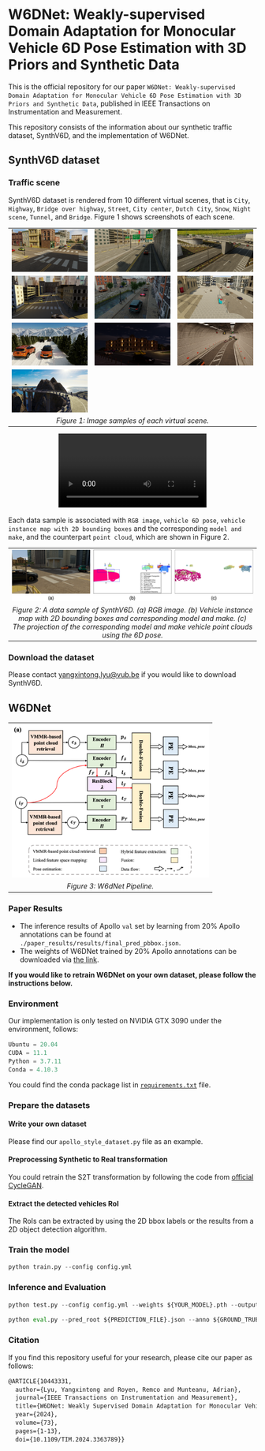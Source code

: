 # W6DNet: Weakly-supervised Domain Adaptation for Monocular Vehicle 6D Pose Estimation with 3D Priors and Synthetic Data
This is the official repository for our paper `W6DNet: Weakly-supervised Domain Adaptation for Monocular Vehicle 6D Pose Estimation with 3D Priors and Synthetic Data`, published in IEEE Transactions on Instrumentation and Measurement.

This repository consists of the information about our synthetic traffic dataset, SynthV6D, and the implementation of W6DNet.

## SynthV6D dataset
### Traffic scene
SynthV6D dataset is rendered from 10 different virtual scenes, that is `City`, `Highway`, `Bridge over highway`, `Street`, `City center`, `Dutch City`, `Snow`, `Night scene`, `Tunnel`, and `Bridge`. Figure 1 shows screenshots of each scene.
<table>
  <tr>
    <td><img src="images/synthv6d/city.png" alt="Subfigure 1" width="200"/></td>
    <td><img src="images/synthv6d/highway.png" alt="Subfigure 2" width="200"/></td>
    <td><img src="images/synthv6d/bridge_over_highway.png" alt="Subfigure 3" width="200"/></td>
  </tr>
  <tr>
    <td><img src="images/synthv6d/street1.png" alt="Subfigure 4" width="200"/></td>
    <td><img src="images/synthv6d/dutch.png" alt="Subfigure 5" width="200"/></td>
    <td><img src="images/synthv6d/city_centrum.png" alt="Subfigure 6" width="200"/></td>
  </tr>
  <tr>
    <td><img src="images/synthv6d/snow.png" alt="Subfigure 4" width="200"/></td>
    <td><img src="images/synthv6d/night.png" alt="Subfigure 5" width="200"/></td>
    <td><img src="images/synthv6d/tunnel.png" alt="Subfigure 6" width="200"/></td>
  </tr>
  <tr>
    <td><img src="images/synthv6d/bridge.png" alt="Subfigure 4" width="200"/></td>
    <!-- <td><img src="images/placeholder.png" alt="Subfigure 5" width="200"/></td> -->
  </tr>
  <tr>
    <td colspan="3" style="text-align:center"><em>Figure 1: Image samples of each virtual scene.</em></td>
  </tr>
</table>

<div style="text-align: center;">
  <video width="auto" height="auto" controls>
    <source src="images/synthv6d/video samples of all scene 1080p.mp4" type="video/mp4">
    Your browser does not support the video tag.
  </video>
</div>

Each data sample is associated with `RGB image`, `vehicle 6D pose`, `vehicle instance map with 2D bounding boxes` and the corresponding `model and make`, and the counterpart `point cloud`,  which are shown in Figure 2.
<table>
  <tr>
    <td><img src="images/synthv6d/annotations.png" alt="Subfigure 1" width="100%"/></td>
    
  </tr>
  <tr>
    <td colspan="1" style="text-align:center"><em>Figure 2: A data sample of SynthV6D. (a) RGB image. (b) Vehicle instance map with 2D bounding boxes and corresponding model and make. (c) The projection of the corresponding model and make vehicle point clouds using the 6D pose.</em></td>
  </tr>
</table>

### Download the dataset
Please contact yangxintong.lyu@vub.be if you would like to download SynthV6D.

## W6DNet

<table>
<tr>
<td><img src="images/w6dnet.png" alt="W6DNet pipeline" width="400"/></td>
</tr>
<tr>
    <td colspan="1" style="text-align:center"><em>Figure 3: W6dNet Pipeline.</em></td>
  </tr>
</table>

### Paper Results
- The inference results of Apollo `val` set by learning from 20% Apollo annotations can be found at `./paper_results/results/final_pred_pbbox.json`.
- The weights of W6DNet trained by 20% Apollo annotations can be downloaded via [the link](https://1drv.ms/u/s!AjfHqwRKa2zxb4GX0w-7H4WM-Ho?e=neH8Rw).

**If you would like to retrain W6DNet on your own dataset, please follow the instructions below.**
### Environment
Our implementation is only tested on NVIDIA GTX 3090 under the environment, follows:
```python
Ubuntu = 20.04
CUDA = 11.1
Python = 3.7.11
Conda = 4.10.3
```
You could find the conda package list in [`requirements.txt`](requirements.txt) file.

### Prepare the datasets
#### Write your own dataset
Please find our `apollo_style_dataset.py` file as an example.
#### Preprocessing Synthetic to Real transformation
You could retrain the S2T transformation by following the code from [official CycleGAN](https://github.com/junyanz/pytorch-CycleGAN-and-pix2pix). 

#### Extract the detected vehicles RoI
The RoIs can be extracted by using the 2D bbox labels or the results from a 2D object detection algorithm.
### Train the model
 ```python
python train.py --config config.yml
```

### Inference and Evaluation
 ```python
python test.py --config config.yml --weights ${YOUR_MODEL}.pth --output ${OUTPUT_FOLDER}
```

 ```python
python eval.py --pred_root ${PREDICTION_FILE}.json --anno ${GROUND_TRUE}.json --bbox_info ${BBOX_INFO}.json
```

### Citation
If you find this repository useful for your research, please cite our paper as follows:

```latex
@ARTICLE{10443331,
  author={Lyu, Yangxintong and Royen, Remco and Munteanu, Adrian},
  journal={IEEE Transactions on Instrumentation and Measurement}, 
  title={W6DNet: Weakly Supervised Domain Adaptation for Monocular Vehicle 6-D Pose Estimation With 3-D Priors and Synthetic Data}, 
  year={2024},
  volume={73},
  pages={1-13},
  doi={10.1109/TIM.2024.3363789}}
```